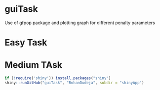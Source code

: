 # guiTask
Use of gfpop package and plotting graph for different penalty parameters
# Easy Task
#  Medium TAsk
```R
if (!require('shiny')) install.packages("shiny")
shiny::runGitHub("guiTask", "RohanDudeja", subdir = "shinyApp")
```
